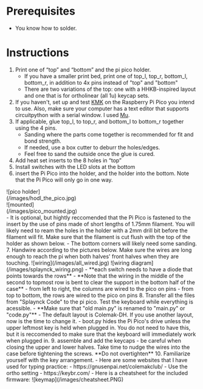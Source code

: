 # Prerequisites
- You know how to solder.
# Instructions
1. Print one of “top” and “bottom” and the pi pico holder.
    - If you have a smaller print bed, print one of top_l, top_r, bottom_l, bottom_r, in addition to 4x pins instead of "top" and "bottom"
    - There are two variations of the top: one with a HHKB-inspired layout and one that is for ortholinear (all 1u) keycap sets.
2. If you haven't, set up and test [KMK](https://github.com/KMKfw/kmk_firmware/blob/master/docs/Getting_Started.md) on the Raspberry Pi Pico you intend to use. Also, make sure your computer has a text editor that supports circuitpython with a serial window. I used [Mu](https://codewith.mu/).
3. If applicable, glue top_l, to top_r, and bottom_l to bottom_r together using the 4 pins. 
    - Sanding where the parts come together is recommended for fit and bond strength.
    - If needed, use a box cutter to deburr the holes/edges.
    - Feel free to sand the outside once the glue is cured.
4. Add heat set inserts to the 8 holes in “top”
5. Install switches with the LED slots at the bottom
6. insert the Pi Pico into the holder, and the holder into the bottom. Note that the Pi Pico will only go in one way.
<div style="width: 50%; height: 50%;">
![pico holder](/images/hodl_the_pico.jpg)
</div>
<div style="width: 50%; height: 50%;">
![mounted](/images/pico_mounted.jpg)
</div>
    - It is optional, but hightly reccomended that the Pi Pico is fastened to the insert by the use of pins made of short lengths of 1.75mm filament. You will likely need to ream the holes in the holder with a 2mm drill bit before the filament will fit. Make sure that the filament is cut flush with the top of the holder as shown below.
    - The bottom corners will likely need some sanding.
7. Handwire according to the pictures below. Make sure the wires are long enough to reach the pi when both halves' front halves when they are touching.
![wiring](/images/all_wired.jpg)
![wiring diagram](/images/splaynck_wiring.png)
    - **each switch needs to have a diode that points towards the rows**
    - **Note that the wiring in the middle of the second to topmost row is bent to clear the support in the bottom half of the case**
    - from left to right, the columns are wired to the pico on pins 
    - from top to bottom, the rows are wired to the pico on pins 
8. Transfer all the files from "Splaynck Code" to the pi pico. Test the keyboard while everything is acessible.
    - **Make sure that "old main.py" is renamed to "main.py" or "code.py"**
    - The default layout is Colemak-DH. If you use another layout, now is the time to change it.
    - boot.py hides the Pi Pico's drive unless the upper leftmost key is held when plugged in. You do not need to have this, but it is reccomended to make sure that the keyboard will immediately work when plugged in.
9. assemble and add the keycaps
    - be careful when closing the upper and lower halves. Take time to nudge the wires into the case before tightening the screws. **Do not overtighten**    
10. Familiarize yourself with the key arrangement.
    - Here are some websites that I have used for typing practice:
        - https://gnusenpai.net/colemakclub/
            - Use the ortho setting
        - https://keybr.com/
    - Here is a cheatsheet for the included firmware:
![keymap](/images/cheatsheet.PNG)
